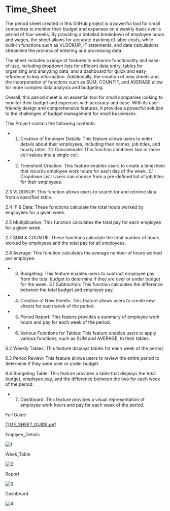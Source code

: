 # Time_Sheet

The period sheet created in this GitHub project is a powerful tool for small companies to monitor their budget and expenses on a weekly basis over a period of four weeks. By providing a detailed breakdown of employee hours and wages, the sheet allows for accurate tracking of labor costs, while built-in functions such as VLOOKUP, IF statements, and date calculations streamline the process of entering and processing data.

The sheet includes a range of features to enhance functionality and ease-of-use, including dropdown lists for efficient data entry, tables for organizing and analyzing data, and a dashboard for quick and easy reference to key information. Additionally, the creation of new sheets and the incorporation of functions such as SUM, COUNTIF, and AVERAGE allow for more complex data analysis and budgeting.

Overall, this period sheet is an essential tool for small companies looking to monitor their budget and expenses with accuracy and ease. With its user-friendly design and comprehensive features, it provides a powerful solution to the challenges of budget management for small businesses.

This Project contain the following contents: 

- 1. Creation of Employer Details: This feature allows users to enter details about their employees, including their names, job titles, and hourly rates.
1.2 Concatenate: This function combines two or more cell values into a single cell.

- 2. Timesheet Creation: This feature enables users to create a timesheet that records employee work hours for each day of the week.
2.1 Dropdown List: Users can choose from a pre-defined list of job titles for their employees.

2.3 VLOOKUP: This function allows users to search for and retrieve data from a specified table.

2.4 IF & Date: These functions calculate the total hours worked by employees for a given week.

2.5 Multiplication: This function calculates the total pay for each employee for a given week.

2.7 SUM & COUNTIF: These functions calculate the total number of hours worked by employees and the total pay for all employees.

2.8 Average: This function calculates the average number of hours worked per employee.

- 3. Budgeting: This feature enables users to subtract employee pay from the total budget to determine if they are over or under budget for the week.
3.1 Subtraction: This function calculates the difference between the total budget and employee pay.

- 4. Creation of New Sheets: This feature allows users to create new sheets for each week of the period.

- 5. Period Report: This feature provides a summary of employee work hours and pay for each week of the period.

- 6. Various Functions for Tables: This feature enables users to apply various functions, such as SUM and AVERAGE, to their tables.

6.2 Weekly Tables: This feature displays tables for each week of the period.

6.3 Period Review: This feature allows users to review the entire period to determine if they were over or under budget.

6.4 Budgeting Table: This feature provides a table that displays the total budget, employee pay, and the difference between the two for each week of the period.

- 7. Dashboard: This feature provides a visual representation of employee work hours and pay for each week of the period.

Full Guide 

[TIME_SHEET_GUIDE.pdf](https://github.com/Sabbirrah/TIME_SHEET/files/10846015/TIME_SHEET_GUIDE.pdf)

Emplyee_Details

![1](https://user-images.githubusercontent.com/116674419/221737700-41872d64-ff3d-4c17-8222-ab93a622055b.png)

Week_Table

![2](https://user-images.githubusercontent.com/116674419/221737960-a08313c1-26f2-4523-a19b-4b37305ab47c.png)

Report

![3](https://user-images.githubusercontent.com/116674419/221738323-606cb878-aebb-45c0-91b3-64aae9dcc634.png)

Dashboard

![4](https://user-images.githubusercontent.com/116674419/221738142-474316a7-cd94-4f00-9399-22da9076d50a.png)
